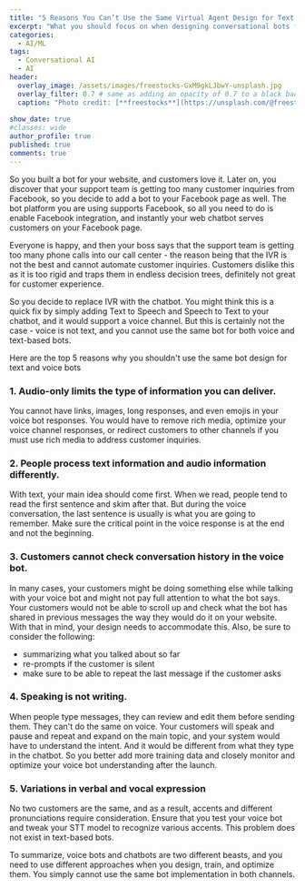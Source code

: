 ```yaml
---
title: "5 Reasons You Can’t Use the Same Virtual Agent Design for Text and Voice Bots"
excerpt: "What you should focus on when designing conversational bots for text and voice"
categories:
  - AI/ML
tags:
  - Conversational AI
  - AI
header:
  overlay_image: /assets/images/freestocks-GxM9gkLJbwY-unsplash.jpg
  overlay_filter: 0.7 # same as adding an opacity of 0.7 to a black background
  caption: "Photo credit: [**freestocks**](https://unsplash.com/@freestocks?utm_source=unsplash&utm_medium=referral&utm_content=creditCopyText) on [Unsplash](https://unsplash.com/s/photos/phone-conversation?utm_source=unsplash&utm_medium=referral&utm_content=creditCopyTex)"
  
show_date: true
#classes: wide
author_profile: true 
published: true
comments: true
---
```


So you built a bot for your website, and customers love it. Later on, you discover that your support team is getting too many customer inquiries from Facebook, so you decide to add a bot to your Facebook page as well. The bot platform you are using supports Facebook, so all you need to do is enable Facebook integration, and instantly your web chatbot serves customers on your Facebook page. 

Everyone is happy, and then your boss says that the support team is getting too many phone calls into our call center - the reason being that the IVR is not the best and cannot automate customer inquiries. Customers dislike this as it is too rigid and traps them in endless decision trees, definitely not great for customer experience.

So you decide to replace IVR with the chatbot. You might think this is a quick fix by simply adding Text to Speech and Speech to Text to your chatbot, and it would support a voice channel. But this is certainly not the case - voice is not text, and you cannot use the same bot for both voice and text-based bots.

Here are the top 5 reasons why you shouldn't use the same bot design for text and voice bots


### 1.  **Audio-only limits the type of information you can deliver.**  

You cannot have links, images, long responses, and even emojis in your voice bot responses. You would have to remove rich media, optimize your voice channel responses, or redirect customers to other channels if you must use rich media to address customer inquiries.

### 2. **People process text information and audio information differently.** 


With text, your main idea should come first. When we read, people tend to read the first sentence and skim after that. But during the voice conversation, the last sentence is usually is what you are going to remember. Make sure the critical point in the voice response is at the end and not the beginning.

### 3. **Customers cannot check conversation history in the voice bot.** 

In many cases, your customers might be doing something else while talking with your voice bot and might not pay full attention to what the bot says. Your customers would not be able to scroll up and check what the bot has shared in previous messages the way they would do it on your website. With that in mind, your design needs to accommodate this. Also, be sure to consider the following:

- summarizing what you talked about so far
- re-prompts if the customer is silent
- make sure to be able to repeat the last message if the customer asks

### 4. **Speaking is not writing.** 


When people type messages, they can review and edit them before sending them. They can't do the same on voice. Your customers will speak and pause and repeat and expand on the main topic, and your system would have to understand the intent. And it would be different from what they type in the chatbot. So you better add more training data and closely monitor and optimize your voice bot understanding after the launch. 

### 5. **Variations in verbal and vocal expression**

No two customers are the same, and as a result, accents and different pronunciations require consideration. Ensure that you test your voice bot and tweak your STT model to recognize various accents. This problem does not exist in text-based bots.

   



To summarize, voice bots and chatbots are two different beasts, and you need to use different approaches when you design, train, and optimize them. You simply cannot use the same bot implementation in both channels. 
